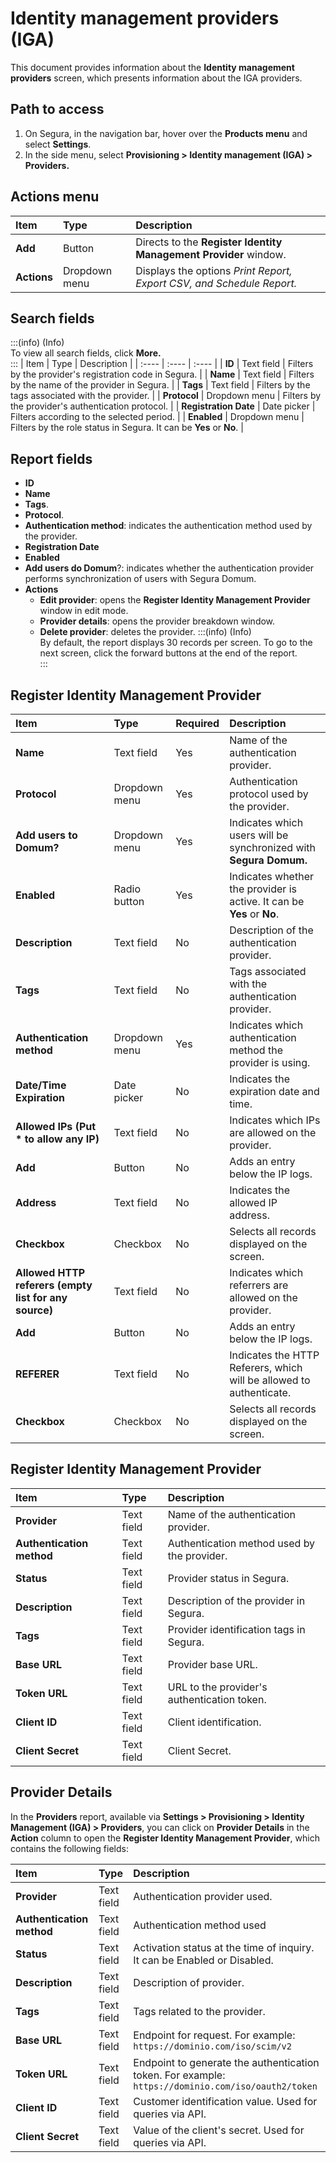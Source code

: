 # Identity management providers (IGA)

This document provides information about the **Identity management providers** screen, which presents information about the IGA providers.

## Path to access
1. On Segura, in the navigation bar, hover over the **Products menu** and select **Settings**.  
2. In the side menu, select **Provisioning \> Identity management (IGA) \> Providers.**

## Actions menu
| Item | Type | Description |
| :---- | :---- | :---- |
| **Add** | Button | Directs to the **Register Identity Management Provider** window. |
| **Actions** | Dropdown menu | Displays the options *Print Report, Export CSV, and Schedule Report.* |

## Search fields
:::(info) (Info)  
To view all search fields, click **More.**  
:::
| Item | Type | Description |
| :---- | :---- | :---- |
| **ID** | Text field | Filters by the provider's registration code in Segura. |
| **Name** | Text field | Filters by the name of the provider in Segura. |
| **Tags** | Text field | Filters by the tags associated with the provider. |
| **Protocol** | Dropdown menu | Filters by the provider's authentication protocol. |
| **Registration Date** | Date picker | Filters according to the selected period. |
| **Enabled** | Dropdown menu | Filters by the role status in Segura. It can be **Yes** or **No**. |

## Report fields
* **ID**  
* **Name**  
* **Tags**.  
* **Protocol**.  
* **Authentication method**: indicates the authentication method used by the provider.  
* **Registration Date**  
* **Enabled**  
* **Add users do Domum**?: indicates whether the authentication provider performs synchronization of users with Segura Domum.  
* **Actions**  
  * **Edit provider**: opens the **Register Identity Management Provider** window in edit mode.  
  * **Provider details**: opens the provider breakdown window.  
  * **Delete provider**: deletes the provider.
:::(info) (Info)  
By default, the report displays 30 records per screen. To go to the next screen, click the forward buttons at the end of the report.  
:::

## Register Identity Management Provider
| Item | Type | Required | Description |
| :---- | :---- | :---- | :---- |
| **Name** | Text field | Yes | Name of the authentication provider. |
| **Protocol** | Dropdown menu | Yes | Authentication protocol used by the provider. |
| **Add users to Domum?** | Dropdown menu | Yes | Indicates which users will be synchronized with **Segura Domum.** |
| **Enabled** | Radio button | Yes | Indicates whether the provider is active. It can be **Yes** or **No**. |
| **Description** | Text field | No | Description of the authentication provider. |
| **Tags** | Text field | No | Tags associated with the authentication provider. |
| **Authentication method** | Dropdown menu | Yes | Indicates which authentication method the provider is using. |
| **Date/Time Expiration**  | Date picker | No | Indicates the expiration date and time. |
| **Allowed IPs (Put \* to allow any IP)** | Text field | No | Indicates which IPs are allowed on the provider. |
| **Add** | Button | No | Adds an entry below the IP logs. |
| **Address** | Text field | No | Indicates the allowed IP address. |
| **Checkbox** | Checkbox | No | Selects all records displayed on the screen. |
| **Allowed HTTP referers (empty list for any source)** | Text field | No | Indicates which referrers are allowed on the provider. |
| **Add** | Button | No | Adds an entry below the IP logs. |
| **REFERER** | Text field | No | Indicates the HTTP Referers, which will be allowed to authenticate. |
| **Checkbox** | Checkbox | No | Selects all records displayed on the screen. |

## Register Identity Management Provider
| Item | Type | Description |
| :---- | :---- | :---- |
| **Provider** | Text field | Name of the authentication provider. |
| **Authentication method** | Text field | Authentication method used by the provider. |
| **Status** | Text field | Provider status in Segura. |
| **Description** | Text field | Description of the provider in Segura. |
| **Tags** | Text field | Provider identification tags in Segura. |
| **Base URL** | Text field | Provider base URL. |
| **Token URL** | Text field | URL to the provider's authentication token. |
| **Client ID** | Text field | Client identification. |
| **Client Secret** | Text field | Client Secret. |

## Provider Details

In the **Providers** report, available via **Settings \> Provisioning \> Identity Management (IGA) \> Providers**, you can click on **Provider Details** in the **Action** column to open the **Register Identity Management Provider**, which contains the following fields:

| Item | Type | Description |
| :---- | :---- | :---- |
| **Provider** | Text field | Authentication provider used. |
| **Authentication method** | Text field |  Authentication method used |
| **Status** | Text field | Activation status at the time of inquiry. It can be Enabled or Disabled. |
| **Description** | Text field | Description of provider. |
| **Tags** | Text field | Tags related to the provider. |
| **Base URL** | Text field | Endpoint for request. For example: `https://dominio.com/iso/scim/v2` |
| **Token URL** | Text field | Endpoint to generate the authentication token. For example: `https://dominio.com/iso/oauth2/token` |
| **Client ID** | Text field | Customer identification value. Used for queries via API. |
| **Client Secret** | Text field | Value of the client's secret. Used for queries via API. |